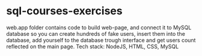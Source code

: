 # sql-courses-exercises

web.app folder contains code to build web-page, and connect it to MySQL database so you can create hundreds of fake users, insert them into the database, add yourself to the database trough interface and get users count reflected on the main page.
Tech stack: NodeJS, HTML, CSS, MySQL 

